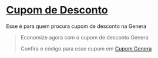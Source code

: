 # [Cupom de Desconto](https://github.com/CupomDeDesconto/Promocoes/blob/main/README.md)
Esse é para quem procura cupom de desconto na Genera
<blockquote cite="https://asasdodesconto.com/mais-ofertas/economize-agora-com-o-cupom-de-desconto-genera-17070"><p>Economize agora com o cupom de desconto Genera</p><footer>Confira o código para esse cupom em <a href="https://asasdodesconto.com/mais-ofertas/economize-agora-com-o-cupom-de-desconto-genera-17070">Cupom Genera</a></footer></blockquote>